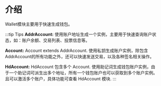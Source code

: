# 介绍

Wallet模块主要用于快速生成钱包。

:::tip Tips
**AddrAccount:** 使用账户地址生成一个实例，主要用于快速查询账户状态，如：账户余额、交易列表、投票信息等。

**Account:** Account extends AddrAccount. 使用私钥生成账户实例，除包含AddrAccount的所有功能之外，还可以快速发送交易，以及各种签名相关操作。

**HdAccount:** HdAccount 包含多个 Account. 使用助记词生成钱包账户实例，由于一个助记词可派生出多个地址，所有一个钱包账户也可以获取到多个账户实例。且可以激活多个账户，具体功能可查看 HdAccount 模块.
:::
